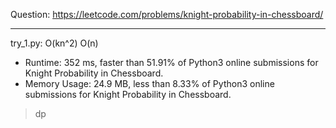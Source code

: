 Question: https://leetcode.com/problems/knight-probability-in-chessboard/

---

try_1.py: O(kn^2) O(n)

* Runtime: 352 ms, faster than 51.91% of Python3 online submissions for Knight Probability in Chessboard.
* Memory Usage: 24.9 MB, less than 8.33% of Python3 online submissions for Knight Probability in Chessboard.

> dp
